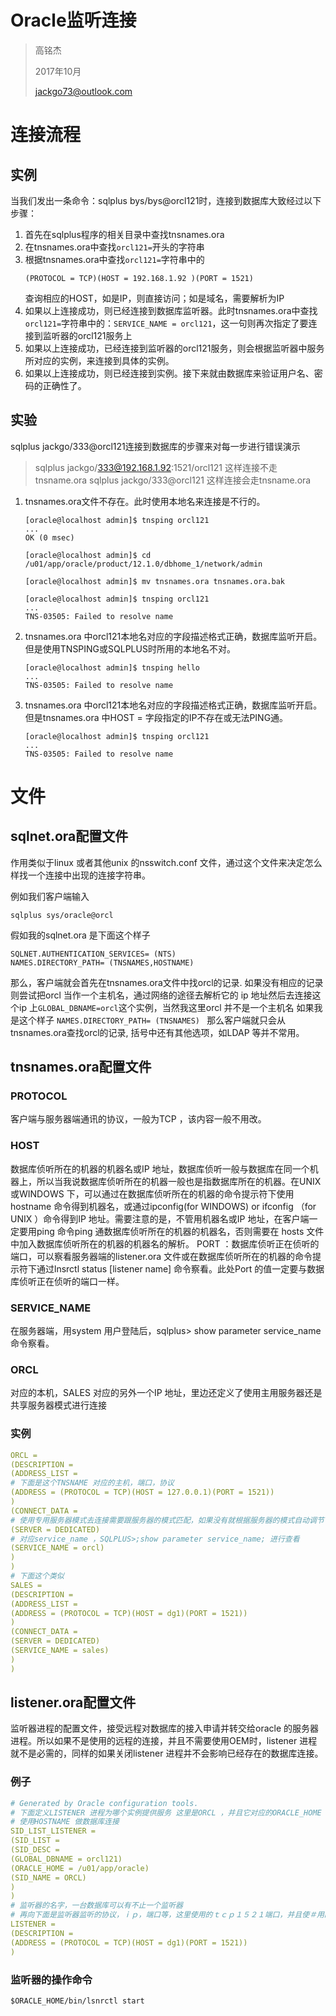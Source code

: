 # Oracle监听连接

> 高铭杰
>
> 2017年10月
>
> jackgo73@outlook.com

# 连接流程

## 实例

当我们发出一条命令：sqlplus bys/bys@orcl121时，连接到数据库大致经过以下步骤：

1. 首先在sqlplus程序的相关目录中查找tnsnames.ora
2. 在tnsnames.ora中查找`orcl121=`开头的字符串
3. 根据tnsnames.ora中查找`orcl121=`字符串中的
   ```
   (PROTOCOL = TCP)(HOST = 192.168.1.92 )(PORT = 1521)
   ```
   查询相应的HOST，如是IP，则直接访问；如是域名，需要解析为IP
4. 如果以上连接成功，则已经连接到数据库监听器。此时tnsnames.ora中查找`orcl121=`字符串中的：`SERVICE_NAME = orcl121`，这一句则再次指定了要连接到监听器的orcl121服务上
5. 如果以上连接成功，已经连接到监听器的orcl121服务，则会根据监听器中服务所对应的实例，来连接到具体的实例。
6. 如果以上连接成功，则已经连接到实例。接下来就由数据库来验证用户名、密码的正确性了。



## 实验

sqlplus jackgo/333@orcl121连接到数据库的步骤来对每一步进行错误演示

> sqlplus jackgo/333@192.168.1.92:1521/orcl121 这样连接不走tnsname.ora
> sqlplus jackgo/333@orcl121  这样连接会走tnsname.ora



1. tnsnames.ora文件不存在。此时使用本地名来连接是不行的。

   ```shell
   [oracle@localhost admin]$ tnsping orcl121
   ...
   OK (0 msec)

   [oracle@localhost admin]$ cd /u01/app/oracle/product/12.1.0/dbhome_1/network/admin

   [oracle@localhost admin]$ mv tnsnames.ora tnsnames.ora.bak

   [oracle@localhost admin]$ tnsping orcl121
   ...
   TNS-03505: Failed to resolve name
   ```

2. tnsnames.ora 中orcl121本地名对应的字段描述格式正确，数据库监听开启。但是使用TNSPING或SQLPLUS时所用的本地名不对。
   ```
   [oracle@localhost admin]$ tnsping hello
   ...
   TNS-03505: Failed to resolve name
   ```

3. tnsnames.ora 中orcl121本地名对应的字段描述格式正确，数据库监听开启。但是tnsnames.ora 中HOST = 字段指定的IP不存在或无法PING通。
   ```
   [oracle@localhost admin]$ tnsping orcl121
   ...
   TNS-03505: Failed to resolve name
   ```


# 文件

## sqlnet.ora配置文件

作用类似于linux 或者其他unix 的nsswitch.conf 文件，通过这个文件来决定怎么样找一个连接中出现的连接字符串。  

例如我们客户端输入 
```shell
sqlplus sys/oracle@orcl
```

假如我的sqlnet.ora 是下面这个样子
```
SQLNET.AUTHENTICATION_SERVICES= (NTS) 
NAMES.DIRECTORY_PATH= (TNSNAMES,HOSTNAME) 
```

那么，客户端就会首先在tnsnames.ora文件中找orcl的记录. 如果没有相应的记录则尝试把orcl 当作一个主机名，通过网络的途径去解析它的 ip 地址然后去连接这个ip 上`GLOBAL_DBNAME=orcl`这个实例，当然我这里orcl 并不是一个主机名 
如果我是这个样子
`NAMES.DIRECTORY_PATH= (TNSNAMES) `
那么客户端就只会从tnsnames.ora查找orcl的记录, 括号中还有其他选项，如LDAP 等并不常用。



## tnsnames.ora配置文件

### PROTOCOL

客户端与服务器端通讯的协议，一般为TCP ，该内容一般不用改。 

### HOST

数据库侦听所在的机器的机器名或IP 地址，数据库侦听一般与数据库在同一个机器上，所以当我说数据库侦听所在的机器一般也是指数据库所在的机器。在UNIX 或WINDOWS 下，可以通过在数据库侦听所在的机器的命令提示符下使用hostname 命令得到机器名，或通过ipconfig(for WINDOWS) or ifconfig （for UNIX ）命令得到IP 地址。需要注意的是，不管用机器名或IP 地址，在客户端一定要用ping 命令ping 通数据库侦听所在的机器的机器名，否则需要在 hosts 文件中加入数据库侦听所在的机器的机器名的解析。 
PORT ：数据库侦听正在侦听的端口，可以察看服务器端的listener.ora 文件或在数据库侦听所在的机器的命令提示符下通过lnsrctl status [listener name] 命令察看。此处Port 的值一定要与数据库侦听正在侦听的端口一样。 

### SERVICE_NAME

在服务器端，用system 用户登陆后，sqlplus> show parameter service_name 命令察看。

### ORCL

对应的本机，SALES 对应的另外一个IP 地址，里边还定义了使用主用服务器还是共享服务器模式进行连接 

### 实例

```yaml
ORCL = 
(DESCRIPTION = 
(ADDRESS_LIST = 
# 下面是这个TNSNAME 对应的主机，端口，协议 
(ADDRESS = (PROTOCOL = TCP)(HOST = 127.0.0.1)(PORT = 1521)) 
) 
(CONNECT_DATA = 
# 使用专用服务器模式去连接需要跟服务器的模式匹配，如果没有就根据服务器的模式自动调节  
(SERVER = DEDICATED) 
# 对应service_name ，SQLPLUS>;show parameter service_name; 进行查看  
(SERVICE_NAME = orcl) 
) 
) 
# 下面这个类似  
SALES = 
(DESCRIPTION = 
(ADDRESS_LIST = 
(ADDRESS = (PROTOCOL = TCP)(HOST = dg1)(PORT = 1521)) 
) 
(CONNECT_DATA = 
(SERVER = DEDICATED) 
(SERVICE_NAME = sales) 
) 
)  
```
## listener.ora配置文件

监听器进程的配置文件，接受远程对数据库的接入申请并转交给oracle 的服务器进程。所以如果不是使用的远程的连接，并且不需要使用OEM时，listener 进程就不是必需的，同样的如果关闭listener 进程并不会影响已经存在的数据库连接。 

### 例子

```yaml
# Generated by Oracle configuration tools. 
# 下面定义LISTENER 进程为哪个实例提供服务 这里是ORCL ，并且它对应的ORACLE_HOME 和GLOBAL_DBNAME 其中GLOBAL_DBNAME 不是必需的除非 
# 使用HOSTNAME 做数据库连接 
SID_LIST_LISTENER = 
(SID_LIST = 
(SID_DESC = 
(GLOBAL_DBNAME = orcl121) 
(ORACLE_HOME = /u01/app/oracle) 
(SID_NAME = ORCL) 
) 
)  
# 监听器的名字，一台数据库可以有不止一个监听器 
# 再向下面是监听器监听的协议，ｉｐ，端口等，这里使用的ｔｃｐ１５２１端口，并且使＃用的是主机名 
LISTENER = 
(DESCRIPTION = 
(ADDRESS = (PROTOCOL = TCP)(HOST = dg1)(PORT = 1521)) 
)  
```
### 监听器的操作命令

```
$ORACLE_HOME/bin/lsnrctl start
```

